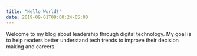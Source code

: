 ```yaml
---
title: "Hello World!"
date: 2019-09-01T09:00:24-05:00
---
```


Welcome to my blog about leadership through digital technology. My goal is to help readers better understand tech trends to improve their decision making and careers.
